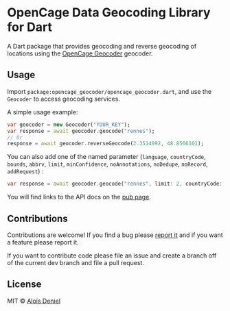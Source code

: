 # OpenCage Data Geocoding Library for Dart

A Dart package that provides geocoding and reverse geocoding of locations using the  [OpenCage Geocoder](https://opencagedata.com)
geocoder. 

## Usage

Import `package:opencage_geocoder/opencage_geocoder.dart`, and use the `Geocoder` to access geocoding services.

A simple usage example:

```dart
var geocoder = new Geocoder("YOUR_KEY");
var response = await geocoder.geocode("rennes");
// Or
response = await geocoder.reverseGeocode(2.3514992, 48.8566101);
```

You can also add one of the named parameter (`language`, `countryCode`, `bounds`, `abbrv`, `limit`, `minConfidence`, `noAnnotations`, `noDedupe`, `noRecord`, `addRequest`) :

```dart
var response = await geocoder.geocode("rennes", limit: 2, countryCode: "fr");
```

You will find links to the API docs on the [pub page](https://pub.dartlang.org/packages/opencage_geocoder).

## Contributions

Contributions are welcome! If you find a bug please [report it][tracker] and if you want a feature please report it.

If you want to contribute code please file an issue and create a branch off of the current dev branch and file a pull request.

[tracker]: https://github.com/aloisdeniel/dart-opencage-geocoder/issues

## License

MIT © [Aloïs Deniel](http://aloisdeniel.github.io)
